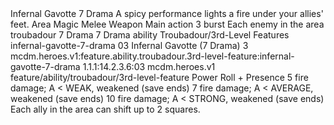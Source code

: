 <ability>
  <name>Infernal Gavotte</name>
  <cost>7 Drama</cost>
  <flavor>A spicy performance lights a fire under your allies&apos; feet.</flavor>
  <keywords>
    <keyword>Area</keyword>
    <keyword>Magic</keyword>
    <keyword>Melee</keyword>
    <keyword>Weapon</keyword>
  </keywords>
  <type>Main action</type>
  <distance>3 burst</distance>
  <target>Each enemy in the area</target>
  <metadata>
    <class>troubadour</class>
    <cost>7 Drama</cost>
    <cost_amount>7</cost_amount>
    <cost_resource>Drama</cost_resource>
    <feature_type>ability</feature_type>
    <file_dpath>Troubadour/3rd-Level Features</file_dpath>
    <item_id>infernal-gavotte-7-drama</item_id>
    <item_index>03</item_index>
    <item_name>Infernal Gavotte (7 Drama)</item_name>
    <level>3</level>
    <scc>mcdm.heroes.v1:feature.ability.troubadour.3rd-level-feature:infernal-gavotte-7-drama</scc>
    <scdc>1.1.1:14.2.3.6:03</scdc>
    <source>mcdm.heroes.v1</source>
    <type>feature/ability/troubadour/3rd-level-feature</type>
  </metadata>
  <effects>
    <effect type="roll">
      <roll>Power Roll + Presence</roll>
      <t1>5 fire damage; A &lt; WEAK, weakened (save ends)</t1>
      <t2>7 fire damage; A &lt; AVERAGE, weakened (save ends)</t2>
      <t3>10 fire damage; A &lt; STRONG, weakened (save ends)</t3>
    </effect>
    <effect type="mundane">Each ally in the area can shift up to 2 squares.</effect>
  </effects>
</ability>
